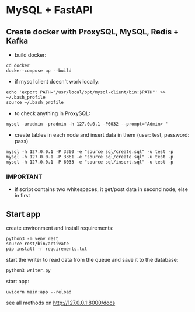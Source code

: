 # MySQL + FastAPI

## Create docker with ProxySQL, MySQL, Redis + Kafka

- build docker:
```
cd docker
docker-compose up --build
```

- if mysql client doesn't work locally:
```
echo 'export PATH="/usr/local/opt/mysql-client/bin:$PATH"' >> ~/.bash_profile
source ~/.bash_profile
```

- to check anything in ProxySQL:
```
mysql -uradmin -pradmin -h 127.0.0.1 -P6032 --prompt='Admin> '
```

- create tables in each node and insert data in them (user: test, password: pass)
```
mysql -h 127.0.0.1 -P 3360 -e "source sql/create.sql" -u test -p 
mysql -h 127.0.0.1 -P 3361 -e "source sql/create.sql" -u test -p
mysql -h 127.0.0.1 -P 6033 -e "source sql/insert.sql" -u test -p   
```

### IMPORTANT
- if script contains two whitespaces, it get/post data in second node, else in first

## Start app

create environment and install requirements:
```
python3 -m venv rest
source rest/bin/activate
pip install -r requirements.txt
```

start the writer to read data from the queue and save it to the database:
```
python3 writer.py
```

start app:
```
uvicorn main:app --reload
```

see all methods on http://127.0.0.1:8000/docs